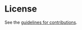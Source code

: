 # License

See the
[guidelines for contributions](https://github.com/larseggert/md-for-authors/blob/main/CONTRIBUTING.md).
